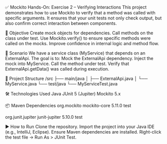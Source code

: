 ✅ Mockito Hands-On: Exercise 2 – Verifying Interactions
This project demonstrates how to use Mockito to verify that a method was called with specific arguments. It ensures that your unit tests not only check output, but also confirm correct interaction between components.

📌 Objective
Create mock objects for dependencies.
Call methods on the class under test.
Use Mockito.verify() to ensure specific methods were called on the mocks.
Improve confidence in internal logic and method flow.

🧪 Scenario
We have a service class (MyService) that depends on an ExternalApi. The goal is to:
Mock the ExternalApi dependency.
Inject the mock into MyService.
Call the method under test.
Verify that ExternalApi.getData() was called during execution.

📁 Project Structure
/src
  ├── main/java
  │   ├── ExternalApi.java
  │   └── MyService.java
  └── test/java
      └── MyServiceTest.java

🛠️ Technologies Used
Java
JUnit 5 (Jupiter)
Mockito 5.x

📦 Maven Dependencies
<dependency>
  <groupId>org.mockito</groupId>
  <artifactId>mockito-core</artifactId>
  <version>5.11.0</version>
  <scope>test</scope>
</dependency>

<dependency>
  <groupId>org.junit.jupiter</groupId>
  <artifactId>junit-jupiter</artifactId>
  <version>5.10.0</version>
  <scope>test</scope>
</dependency>


▶️ How to Run
Clone the repository.
Import the project into your Java IDE (e.g., IntelliJ, Eclipse).
Ensure Maven dependencies are installed.
Right-click the test file → Run As > JUnit Test.
